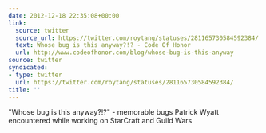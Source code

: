 ```yaml
---
date: 2012-12-18 22:35:08+00:00
link:
  source: twitter
  source_url: https://twitter.com/roytang/statuses/281165730584592384/
  text: Whose bug is this anyway?!? - Code Of Honor
  url: http://www.codeofhonor.com/blog/whose-bug-is-this-anyway
source: twitter
syndicated:
- type: twitter
  url: https://twitter.com/roytang/statuses/281165730584592384/
title: ''
---
```


"Whose bug is this anyway?!?" - memorable bugs Patrick Wyatt encountered while working on StarCraft and Guild Wars